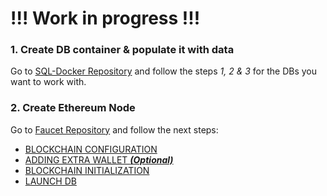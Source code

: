 # !!! Work in progress !!!

### 1. **Create DB container & populate it with data**

Go to [SQL-Docker Repository](https://github.com/RodrigoVila/sql-docker/blob/main/README.md) and follow the steps _1, 2 & 3_ for the DBs you want to work with.

### 2. **Create Ethereum Node**

Go to [Faucet Repository](https://github.com/RodrigoVila/codecrypto-faucet/blob/main/README.md) and follow the next steps:

- [BLOCKCHAIN CONFIGURATION](https://github.com/RodrigoVila/codecrypto-faucet/blob/main/README.md#blockchain-configuration)
- [ADDING EXTRA WALLET **_(Optional)_**](https://github.com/RodrigoVila/codecrypto-faucet/blob/main/README.md#adding-extra-wallet)
- [BLOCKCHAIN INITIALIZATION](https://github.com/RodrigoVila/codecrypto-faucet/blob/main/README.md#blockchain-intialization)
- [LAUNCH DB](https://github.com/RodrigoVila/codecrypto-faucet/blob/main/README.md#launch-db)
